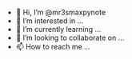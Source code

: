 - 👋 Hi, I’m @mr3smaxpynote
- 👀 I’m interested in ...
- 🌱 I’m currently learning ...
- 💞️ I’m looking to collaborate on ...
- 📫 How to reach me ...

<!---
mr3smaxpynote/mr3smaxpynote is a ✨ special ✨ repository because its `README.md` (this file) appears on your GitHub profile.
You can click the Preview link to take a look at your changes.
--->
